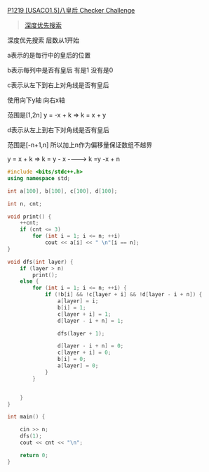 [P1219 [USACO1.5]八皇后 Checker Challenge](https://www.luogu.com.cn/problem/P1219)


> [深度优先搜索](https://github.com/GongNanyue/ProblemSolve/tree/main/%E6%90%9C%E7%B4%A2/%E6%B7%B1%E5%BA%A6%E4%BC%98%E5%85%88%E6%90%9C%E7%B4%A2)



深度优先搜索 层数从1开始

a表示的是每行中的皇后的位置

b表示每列中是否有皇后 有是1 没有是0

c表示从左下到右上对角线是否有皇后 

使用向下y轴 向右x轴

范围是[1,2n] y = -x + k => k = x + y

d表示从左上到右下对角线是否有皇后

范围是[-n+1,n] 所以加上n作为偏移量保证数组不越界

y = x + k => k = y - x ----> k =y -x + n

```cpp
#include <bits/stdc++.h>
using namespace std;

int a[100], b[100], c[100], d[100];

int n, cnt;

void print() {
    ++cnt;
    if (cnt <= 3)
        for (int i = 1; i <= n; ++i)
            cout << a[i] << " \n"[i == n];
}

void dfs(int layer) {
    if (layer > n)
        print();
    else {
        for (int i = 1; i <= n; ++i) {
            if (!b[i] && !c[layer + i] && !d[layer - i + n]) {
                a[layer] = i;
                b[i] = 1;
                c[layer + i] = 1;
                d[layer - i + n] = 1;

                dfs(layer + 1);

                d[layer - i + n] = 0;
                c[layer + i] = 0;
                b[i] = 0;
                a[layer] = 0;
            }
        }


    }
}

int main() {

    cin >> n;
    dfs(1);
    cout << cnt << "\n";

    return 0;
}
```

